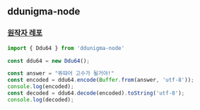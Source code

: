 ## ddunigma-node

### [원작자 레포](https://github.com/i3l3/ddunigma)

```js
import { Ddu64 } from 'ddunigma-node'

const ddu64 = new Ddu64();

const answer = "뜌땨어 고수가 될거야!"
const encoded = ddu64.encode(Buffer.from(answer, 'utf-8'));
console.log(encoded);
const decoded = ddu64.decode(encoded).toString('utf-8');
console.log(decoded);
```